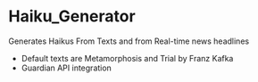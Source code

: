 # Haiku_Generator
Generates Haikus From Texts and from Real-time news headlines

* Default texts are Metamorphosis and Trial by Franz Kafka 
* Guardian API integration
